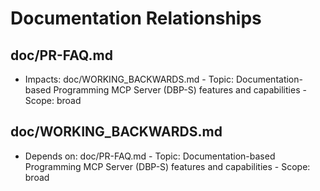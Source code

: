 # Documentation Relationships

## doc/PR-FAQ.md
- Impacts: doc/WORKING_BACKWARDS.md - Topic: Documentation-based Programming MCP Server (DBP-S) features and capabilities - Scope: broad

## doc/WORKING_BACKWARDS.md
- Depends on: doc/PR-FAQ.md - Topic: Documentation-based Programming MCP Server (DBP-S) features and capabilities - Scope: broad
